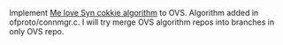 Implement [Me love Syn cokkie algorithm](https://arxiv.org/ftp/arxiv/papers/2003/2003.03221.pdf) to OVS. Algorithm added in ofproto/connmgr.c. I will try merge OVS algorithm repos into branches in only OVS repo.  
